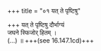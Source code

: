 +++
title = "०१ यत् ते पृष्टिषु"

+++
यत् ते पृष्टिषु दौर्भाग्यं  
जघने स्फिजोर् हितम् ।  
(…) ॥ +++(see 16.147.1cd)+++